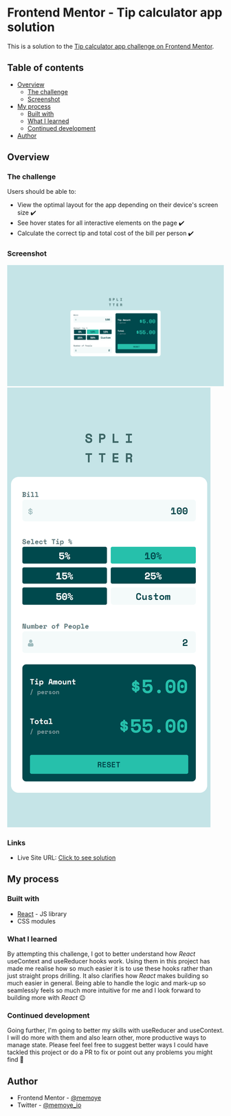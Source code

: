 # Frontend Mentor - Tip calculator app solution

This is a solution to the [Tip calculator app challenge on Frontend Mentor](https://www.frontendmentor.io/challenges/tip-calculator-app-ugJNGbJUX).

## Table of contents

- [Overview](#overview)
  - [The challenge](#the-challenge)
  - [Screenshot](#screenshot)
  <!-- - [Links](#links) -->
- [My process](#my-process)
  - [Built with](#built-with)
  - [What I learned](#what-i-learned)
  - [Continued development](#continued-development)
  <!-- - [Useful resources](#useful-resources) -->
- [Author](#author)
<!-- - [Acknowledgments](#acknowledgments) -->

## Overview

### The challenge

Users should be able to:

- View the optimal layout for the app depending on their device's screen size ✔️
- See hover states for all interactive elements on the page ✔️
- Calculate the correct tip and total cost of the bill per person ✔️

### Screenshot

![Large and medium devices](./src/assets/myDesktopSolution.png)
![Small device](./src/assets/mySmallDeviceSolution.png)

### Links

- Live Site URL: [Click to see solution](https://admirable-cuchufli-089997.netlify.app/)
<!-- - Live Site URL: [Add live site URL here](https://your-live-site-url.com) -->

## My process

### Built with

- [React](https://reactjs.org/) - JS library
- CSS modules

### What I learned

By attempting this challenge, I got to better understand how _React_ useContext and useReducer hooks work.
Using them in this project has made me realise how so much easier it is to use these hooks rather than just straight props drilling.
It also clarifies how _React_ makes building so much easier in general. Being able to handle the logic and mark-up so seamlessly feels so much more intuitive for me and I look forward to building more with _React_ 😉

<!-- ```html
<h1>Some HTML code I'm proud of</h1>
```

```css
.proud-of-this-css {
  color: papayawhip;
}
```

```js
const proudOfThisFunc = () => {
  console.log("🎉");
};
``` -->

### Continued development

Going further, I'm going to better my skills with useReducer and useContext. I will do more with them and also learn other, more productive ways to manage state.
Please feel feel free to suggest better ways I could have tackled this project or do a PR to fix or point out any problems you might find 🙂

<!-- ### Useful resources

- [Example resource 1](https://www.example.com) - This helped me for XYZ reason. I really liked this pattern and will use it going forward.
- [Example resource 2](https://www.example.com) - This is an amazing article which helped me finally understand XYZ. I'd recommend it to anyone still learning this concept.

**Note: Delete this note and replace the list above with resources that helped you during the challenge. These could come in handy for anyone viewing your solution or for yourself when you look back on this project in the future.** -->

## Author

<!-- - Website - [Add your name here](https://www.your-site.com) -->

- Frontend Mentor - [@memoye](https://www.frontendmentor.io/profile/memoye)
- Twitter - [@memoye_io](https://www.twitter.com/memoye_io)

<!-- ## Acknowledgments

This is where you can give a hat tip to anyone who helped you out on this project. Perhaps you worked in a team or got some inspiration from someone else's solution. This is the perfect place to give them some credit.

**Note: Delete this note and edit this section's content as necessary. If you completed this challenge by yourself, feel free to delete this section entirely.** -->
